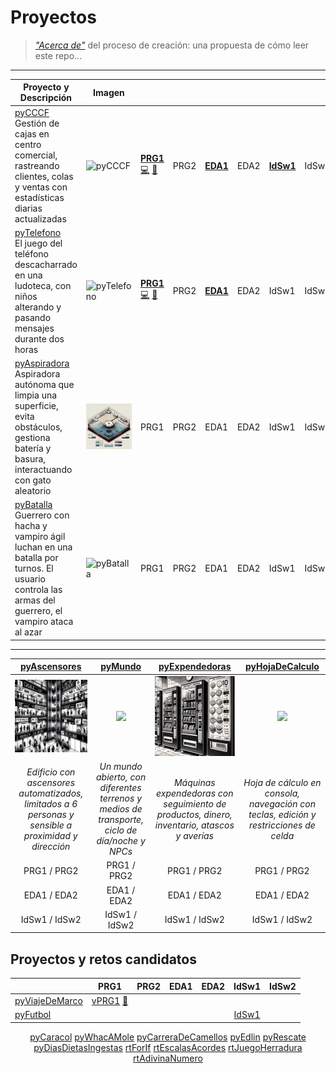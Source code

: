 # Proyectos

> [*"Acerca de"*](https://github.com/puntoReflex/.github/blob/main/procesoDeCreacion.md) del proceso de creación: una propuesta de cómo leer este repo...

---

<div align=center>

| Proyecto y Descripción | Imagen |||||||
|-|-|-|-|-|-|-|-|
|[pyCCCF](https://github.com/puntoReflex/pyCCCF)<br>Gestión de cajas en centro comercial, rastreando clientes, colas y ventas con estadísticas diarias actualizadas | ![pyCCCF](https://raw.githubusercontent.com/puntoReflex/pyCCCF/main/imagenes/shoppingCF.png) | [**PRG1**](https://github.com/puntoReflex/pyTelefonoDescacharrado/blob/main/src/vPRG1/README.md) [💻](https://github.com/puntoReflex/pyCCCF/blob/main/src/vPRG1/CCCF.java) [🐾](https://github.com/puntoReflex/pyCCCF/commits/main/src/vPRG1/CCCF.java)|PRG2|[**EDA1**](https://github.com/puntoReflex/pyCCCF/blob/main/src/v000/README.md)|EDA2|[**IdSw1**](https://github.com/puntoReflex/pyCCCF/blob/main/mdd.md)|IdSw2|
|[pyTelefono](https://github.com/puntoReflex/pyTelefonoDescacharrado)<br>El juego del teléfono descacharrado en una ludoteca, con niños alterando y pasando mensajes durante dos horas | ![pyTelefono](https://raw.githubusercontent.com/puntoReflex/pyTelefonoDescacharrado/main/images/comicPhone.png) | [**PRG1**](https://github.com/puntoReflex/pyTelefonoDescacharrado/blob/main/src/vPRG1/README.md) [💻](https://github.com/puntoReflex/pyTelefonoDescacharrado/blob/main/src/vPRG1/ChineseWhispers.java) [🐾](https://github.com/puntoReflex/pyTelefonoDescacharrado/commits/seguimiento-desarrollo-vPRG1/src/vPRG1/ChineseWhispers.java)|PRG2|[**EDA1**](https://github.com/puntoReflex/pyTelefonoDescacharrado/blob/main/src/vEDA1/README.md)|EDA2|IdSw1|IdSw2|
|[pyAspiradora](https://github.com/puntoReflex/pyAspiradora)<br>Aspiradora autónoma que limpia una superficie, evita obstáculos, gestiona batería y basura, interactuando con gato aleatorio | ![pyAspiradora](https://raw.githubusercontent.com/puntoReflex/pyAspiradora/main/images/rectangularRoom.png) |PRG1|PRG2|EDA1|EDA2|IdSw1|IdSw2|
|[pyBatalla](https://github.com/puntoReflex/pyBatalla)<br>Guerrero con hacha y vampiro ágil luchan en una batalla por turnos. El usuario controla las armas del guerrero, el vampiro ataca al azar | ![pyBatalla](https://raw.githubusercontent.com/puntoReflex/pyBatalla/main/imagenes/charcoal-drawing.png) |PRG1|PRG2|EDA1|EDA2|IdSw1|IdSw2|



---

|[pyAscensores](https://github.com/puntoReflex/pyAscensores)|[pyMundo](https://github.com/puntoReflex/pyMundo)|[pyExpendedoras](https://github.com/puntoReflex/pyExpendedoras)|[pyHojaDeCalculo](https://github.com/puntoReflex/pyHojaDeCalculo)|
|:-:|:-:|:-:|:-:|
|<img src="https://raw.githubusercontent.com/puntoReflex/pyAscensores/main/images/pyAscensores.png">|<img src="https://raw.githubusercontent.com/puntoReflex/pyMundo/main/images/pyMundo.png">|<img src="https://raw.githubusercontent.com/puntoReflex/pyExpendedoras/main/images/pyExpendedoras.png">|<img src="https://raw.githubusercontent.com/puntoReflex/pyHojaDeCalculo/main/images/pyHojaDeCalculo.png">
*Edificio con ascensores automatizados, limitados a 6 personas y sensible a proximidad y dirección*|*Un mundo abierto, con diferentes terrenos y medios de transporte, ciclo de día/noche y NPCs*|*Máquinas expendedoras con seguimiento de productos, dinero, inventario, atascos y averías*|*Hoja de cálculo en consola, navegación con teclas, edición y restricciones de celda*
PRG1 / PRG2|PRG1 / PRG2|PRG1 / PRG2|PRG1 / PRG2|
EDA1 / EDA2|EDA1 / EDA2|EDA1 / EDA2|EDA1 / EDA2
IdSw1 / IdSw2|IdSw1 / IdSw2|IdSw1 / IdSw2|IdSw1 / IdSw2

</div>

## Proyectos y retos candidatos

<div align=center>

||PRG1|PRG2|EDA1|EDA2|IdSw1|IdSw2
|-|:-:|:-:|:-:|:-:|:-:|:-:|
[pyViajeDeMarco](/retos&proyectos/viajeMarco/README.md)|[vPRG1](https://github.com/puntoReflex/.github/blob/viajeMarco/prg1/desarrollo/retos%26proyectos/viajeMarco/src/vPRG1/Marco.java) [🐾](https://github.com/puntoReflex/.github/commits/viajeMarco/prg1/desarrollo/retos%26proyectos/viajeMarco/src/vPRG1/Marco.java)
[pyFutbol](/retos&proyectos/futbol/README.md)|||||[IdSw1](https://github.com/puntoReflex/.github/blob/futbol/IdSw1/ModeloDelDominio/retos%26proyectos/futbol/docs/README.md)|
[pyCaracol](/retos&proyectos/unCaracol.md)
[pyWhacAMole](/retos&proyectos/whacAMole.md)
[pyCarreraDeCamellos](/retos&proyectos/carreraCamellos.md)
[pyEdlin](/retos&proyectos/edlin.md)
[pyRescate](/retos&proyectos/unRescate.md)
[pyDiasDietasIngestas](/retos&proyectos/diasDietasIngestas.md)
[rtForIf](/retos&proyectos/forIf.md)
[rtEscalasAcordes](/retos&proyectos/escalasAcordes.md)
[rtJuegoHerradura](/retos&proyectos/juegoHerradura.md)
[rtAdivinaNumero](/retos&proyectos/adivinaNumero.md)

</div>
